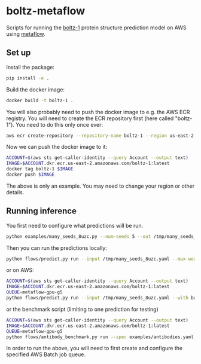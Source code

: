 # boltz-metaflow
Scripts for running the [boltz-1](https://github.com/jwohlwend/boltz) protein structure prediction model on AWS using [metaflow](https://metaflow.org/).

## Set up
Install the package:
```bash
pip install -e .
```

Build the docker image:
```bash
docker build -t boltz-1 .
```

You will also probably need to push the docker image to e.g. the AWS ECR registry.
You will need to create the ECR repository first (here called "boltz-1"). You need to do this only once ever:

```bash
aws ecr create-repository --repository-name boltz-1 --region us-east-2
```

Now we can push the docker image to it:

```bash
ACCOUNT=$(aws sts get-caller-identity --query Account --output text)
IMAGE=$ACCOUNT.dkr.ecr.us-east-2.amazonaws.com/boltz-1:latest
docker tag boltz-1 $IMAGE
docker push $IMAGE
```

The above is only an example. You may need to change your region or other details.

## Running inference
You first need to configure what predictions will be run.

```bash
python examples/many_seeds_8uzc.py --num-seeds 5 --out /tmp/many_seeds_8uzc.yaml
```

Then you can run the predictions locally:
```bash
python flows/predict.py run --input /tmp/many_seeds_8uzc.yaml --max-workers 1
```

or on AWS:
```bash
ACCOUNT=$(aws sts get-caller-identity --query Account --output text)
IMAGE=$ACCOUNT.dkr.ecr.us-east-2.amazonaws.com/boltz-1:latest
QUEUE=metaflow-gpu-g5
python flows/predict.py run --input /tmp/many_seeds_8uzc.yaml --with batch:image=$IMAGE,queue=$QUEUE
```

or the benchmark script (limiting to one prediction for testing)

```bash
ACCOUNT=$(aws sts get-caller-identity --query Account --output text)
IMAGE=$ACCOUNT.dkr.ecr.us-east-2.amazonaws.com/boltz-1:latest
QUEUE=metaflow-gpu-g5
python flows/antibody_benchmark.py run --spec examples/antibodies.yaml --with batch:image=$IMAGE,queue=$QUEUE --num_predictions 1
```

In order to run the above, you will need to first create and configure the specified AWS Batch job queue.
